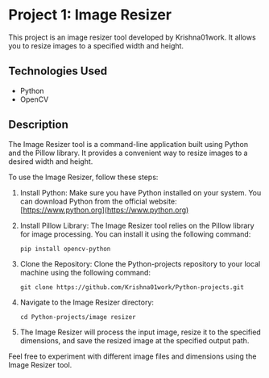 # Project 1: Image Resizer

This project is an image resizer tool developed by Krishna01work. It allows you to resize images to a specified width and height.

## Technologies Used

- Python
- OpenCV

## Description

The Image Resizer tool is a command-line application built using Python and the Pillow library. It provides a convenient way to resize images to a desired width and height.

To use the Image Resizer, follow these steps:

1. Install Python: Make sure you have Python installed on your system. You can download Python from the official website: [https://www.python.org](https://www.python.org)

2. Install Pillow Library: The Image Resizer tool relies on the Pillow library for image processing. You can install it using the following command:

       pip install opencv-python

3. Clone the Repository: Clone the Python-projects repository to your local machine using the following command:

       git clone https://github.com/Krishna01work/Python-projects.git

4. Navigate to the Image Resizer directory:

       cd Python-projects/image resizer
6. The Image Resizer will process the input image, resize it to the specified dimensions, and save the resized image at the specified output path.

Feel free to experiment with different image files and dimensions using the Image Resizer tool.

